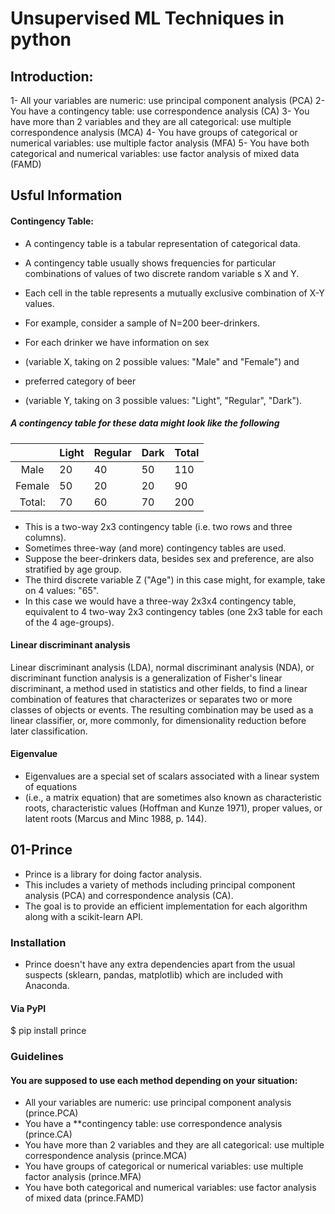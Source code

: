 # Unsupervised ML Techniques in python

## Introduction:
1- All your variables are numeric: use principal component analysis (PCA)
2- You have a contingency table: use correspondence analysis (CA)
3- You have more than 2 variables and they are all categorical: use multiple correspondence analysis (MCA)
4- You have groups of categorical or numerical variables: use multiple factor analysis (MFA)
5- You have both categorical and numerical variables: use factor analysis of mixed data (FAMD)

## Usful Information 
#### Contingency Table:
- A contingency table is a tabular representation of categorical data.
- A contingency table usually shows frequencies for particular combinations of values of two discrete random variable s X and Y. 
- Each cell in the table represents a mutually exclusive combination of X-Y values.

- For example, consider a sample of N=200 beer-drinkers. 
- For each drinker we have information on sex 
- (variable X, taking on 2 possible values: "Male" and "Female") and 
- preferred category of beer 
- (variable Y, taking on 3 possible values: "Light", "Regular", "Dark"). 
##### A contingency table for these data might look like the following

|        	| Light 	| Regular 	| Dark 	| Total 	|
|:------:	|-------	|---------	|------	|-------	|
| Male   	| 20    	| 40      	| 50   	| 110   	|
| Female 	| 50    	| 20      	| 20   	| 90    	|
| Total: 	| 70    	| 60      	| 70   	| 200   	|

- This is a two-way 2x3 contingency table (i.e. two rows and three columns).
- Sometimes three-way (and more) contingency tables are used. 
- Suppose the beer-drinkers data, besides sex and preference, are also stratified by age group. 
- The third discrete variable Z ("Age") in this case might, for example, take on 4 values: "65".
- In this case we would have a three-way 2x3x4 contingency table, equivalent to 4 two-way 2x3 contingency tables (one 2x3 table for each of the 4 age-groups).

#### Linear discriminant analysis
Linear discriminant analysis (LDA), normal discriminant analysis (NDA), or discriminant function analysis is a generalization of Fisher's linear discriminant, a method used in statistics and other fields, to find a linear combination of features that characterizes or separates two or more classes of objects or events. The resulting combination may be used as a linear classifier, or, more commonly, for dimensionality reduction before later classification.

#### Eigenvalue
- Eigenvalues are a special set of scalars associated with a linear system of equations 
- (i.e., a matrix equation) that are sometimes also known as characteristic roots, characteristic values (Hoffman and Kunze 1971), proper values, or latent roots (Marcus and Minc 1988, p. 144).


## 01-Prince
- Prince is a library for doing factor analysis. 
- This includes a variety of methods including principal component analysis (PCA) and correspondence analysis (CA). 
- The goal is to provide an efficient implementation for each algorithm along with a scikit-learn API.

### Installation
- Prince doesn't have any extra dependencies apart from the usual suspects (sklearn, pandas, matplotlib) which are included with Anaconda.

#### Via PyPI
$ pip install prince

### Guidelines

#### You are supposed to use each method depending on your situation:
- All your variables are numeric: use principal component analysis (prince.PCA)
- You have a **contingency table: use correspondence analysis (prince.CA)
- You have more than 2 variables and they are all categorical: use multiple correspondence analysis (prince.MCA)
- You have groups of categorical or numerical variables: use multiple factor analysis (prince.MFA)
- You have both categorical and numerical variables: use factor analysis of mixed data (prince.FAMD)
